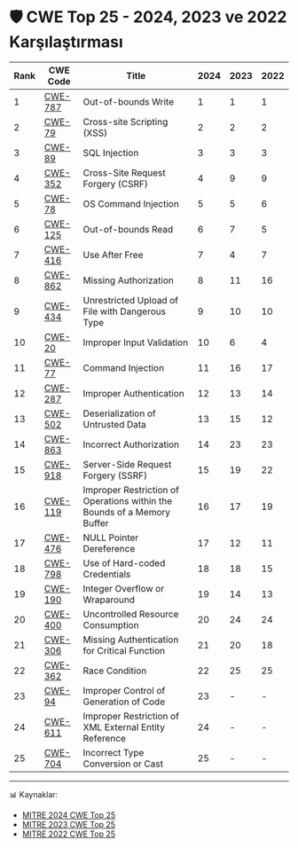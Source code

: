 # 🛡️ CWE Top 25 - 2024, 2023 ve 2022 Karşılaştırması

| Rank | CWE Code | Title | 2024 | 2023 | 2022 |
|------|----------|-------|------|------|------|
| 1 | [CWE-787](https://cwe.mitre.org/data/definitions/787.html) | Out-of-bounds Write | 1 | 1 | 1 |
| 2 | [CWE-79](https://cwe.mitre.org/data/definitions/79.html) | Cross-site Scripting (XSS) | 2 | 2 | 2 |
| 3 | [CWE-89](https://cwe.mitre.org/data/definitions/89.html) | SQL Injection | 3 | 3 | 3 |
| 4 | [CWE-352](https://cwe.mitre.org/data/definitions/352.html) | Cross-Site Request Forgery (CSRF) | 4 | 9 | 9 |
| 5 | [CWE-78](https://cwe.mitre.org/data/definitions/78.html) | OS Command Injection | 5 | 5 | 6 |
| 6 | [CWE-125](https://cwe.mitre.org/data/definitions/125.html) | Out-of-bounds Read | 6 | 7 | 5 |
| 7 | [CWE-416](https://cwe.mitre.org/data/definitions/416.html) | Use After Free | 7 | 4 | 7 |
| 8 | [CWE-862](https://cwe.mitre.org/data/definitions/862.html) | Missing Authorization | 8 | 11 | 16 |
| 9 | [CWE-434](https://cwe.mitre.org/data/definitions/434.html) | Unrestricted Upload of File with Dangerous Type | 9 | 10 | 10 |
| 10 | [CWE-20](https://cwe.mitre.org/data/definitions/20.html) | Improper Input Validation | 10 | 6 | 4 |
| 11 | [CWE-77](https://cwe.mitre.org/data/definitions/77.html) | Command Injection | 11 | 16 | 17 |
| 12 | [CWE-287](https://cwe.mitre.org/data/definitions/287.html) | Improper Authentication | 12 | 13 | 14 |
| 13 | [CWE-502](https://cwe.mitre.org/data/definitions/502.html) | Deserialization of Untrusted Data | 13 | 15 | 12 |
| 14 | [CWE-863](https://cwe.mitre.org/data/definitions/863.html) | Incorrect Authorization | 14 | 23 | 23 |
| 15 | [CWE-918](https://cwe.mitre.org/data/definitions/918.html) | Server-Side Request Forgery (SSRF) | 15 | 19 | 22 |
| 16 | [CWE-119](https://cwe.mitre.org/data/definitions/119.html) | Improper Restriction of Operations within the Bounds of a Memory Buffer | 16 | 17 | 19 |
| 17 | [CWE-476](https://cwe.mitre.org/data/definitions/476.html) | NULL Pointer Dereference | 17 | 12 | 11 |
| 18 | [CWE-798](https://cwe.mitre.org/data/definitions/798.html) | Use of Hard-coded Credentials | 18 | 18 | 15 |
| 19 | [CWE-190](https://cwe.mitre.org/data/definitions/190.html) | Integer Overflow or Wraparound | 19 | 14 | 13 |
| 20 | [CWE-400](https://cwe.mitre.org/data/definitions/400.html) | Uncontrolled Resource Consumption | 20 | 24 | 24 |
| 21 | [CWE-306](https://cwe.mitre.org/data/definitions/306.html) | Missing Authentication for Critical Function | 21 | 20 | 18 |
| 22 | [CWE-362](https://cwe.mitre.org/data/definitions/362.html) | Race Condition | 22 | 25 | 25 |
| 23 | [CWE-94](https://cwe.mitre.org/data/definitions/94.html) | Improper Control of Generation of Code | 23 | - | - |
| 24 | [CWE-611](https://cwe.mitre.org/data/definitions/611.html) | Improper Restriction of XML External Entity Reference | 24 | - | - |
| 25 | [CWE-704](https://cwe.mitre.org/data/definitions/704.html) | Incorrect Type Conversion or Cast | 25 | - | - |

---
📊 Kaynaklar:
- [MITRE 2024 CWE Top 25](https://cwe.mitre.org/top25/archive/2024/2024_cwe_top25.html)
- [MITRE 2023 CWE Top 25](https://cwe.mitre.org/top25/archive/2023/2023_cwe_top25.html)
- [MITRE 2022 CWE Top 25](https://cwe.mitre.org/top25/archive/2022/2022_cwe_top25.html)
